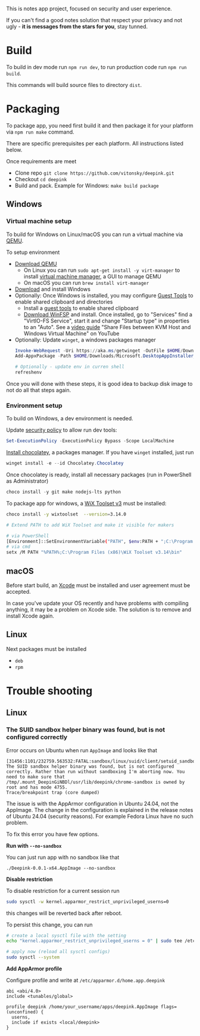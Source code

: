 This is notes app project, focused on security and user experience.

If you can't find a good notes solution that respect your privacy and not ugly - **it is messages from the stars for you**, stay tunned.

# Build

To build in dev mode run `npm run dev`, to run production code run `npm run build`.

This commands will build source files to directory `dist`.

# Packaging

To package app, you need first build it and then package it for your platform via `npm run make` command.

There are specific prerequisites per each platform. All instructions listed below.

<!-- TODO: add step to push artifacts from build machine to an S3 -->
Once requirements are meet
- Clone repo `git clone https://github.com/vitonsky/deepink.git`
- Checkout `cd deepink`
- Build and pack. Example for Windows: `make build package`

## Windows

### Virtual machine setup

To build for Windows on Linux/macOS you can run a virtual machine via [QEMU](https://www.qemu.org/).

To setup environment
- [Download QEMU](https://www.qemu.org/download)
	- On Linux you can run `sudo apt-get install -y virt-manager` to install [virtual machine manager](https://virt-manager.org/), a GUI to manage QEMU
	- On macOS you can run `brew install virt-manager`
- [Download](https://www.microsoft.com/en-us/software-download/windows11) and install Windows
- Optionally: Once Windows is installed, you may configure [Guest Tools](https://pve.proxmox.com/wiki/Windows_VirtIO_Drivers) to enable shared clipboard and directories
	- Install a [guest tools](https://fedorapeople.org/groups/virt/virtio-win/direct-downloads/archive-virtio/virtio-win-0.1.285-1/virtio-win-guest-tools.exe) to enable shared clipboard
	- [Download WinFSP](https://winfsp.dev/rel/) and install. Once installed, go to "Services" find a "VirtIO-FS Service", start it and change "Startup type" in properties to an "Auto". See a [video guide](https://www.youtube.com/watch?v=UCy25VFMJCE&t=195s) "Share Files between KVM Host and Windows Virtual Machine" on YouTube
- Optionally: Update `winget`, a windows packages manager
	```powershell
	Invoke-WebRequest -Uri https://aka.ms/getwinget -OutFile $HOME/Downloads/Microsoft.DesktopAppInstaller_8wekyb3d8bbwe.msixbundle
	Add-AppxPackage -Path $HOME/Downloads/Microsoft.DesktopAppInstaller_8wekyb3d8bbwe.msixbundle

	# Optionally - update env in curren shell
	refreshenv
	```

Once you will done with these steps, it is good idea to backup disk image to not do all that steps again.


### Environment setup

To build on Windows, a dev environment is needed.

Update [security policy](https://learn.microsoft.com/en-us/powershell/module/microsoft.powershell.core/about/about_execution_policies?view=powershell-7.5) to allow run dev tools:
```powershell
Set-ExecutionPolicy -ExecutionPolicy Bypass -Scope LocalMachine
```

[Install chocolatey](https://chocolatey.org/install), a packages manager. If you have `winget` installed, just run
```powershell
winget install -e --id Chocolatey.Chocolatey
```

Once chocolatey is ready, install all necessary packages (run in PowerShell as Administrator)

```powershell
choco install -y git make nodejs-lts python
```

To package app for windows, a [WiX Toolset v3](https://docs.firegiant.com/wix/wix3/) must be installed:

```sh
choco install -y wixtoolset  --version=3.14.0

# Extend PATH to add WiX Toolset and make it visible for makers

# via PowerShell
[Environment]::SetEnvironmentVariable("PATH", $env:PATH + ";C:\Program Files (x86)\WiX Toolset v3.14\bin", "Machine")
# via cmd
setx /M PATH "%PATH%;C:\Program Files (x86)\WiX Toolset v3.14\bin"
```

## macOS

Before start build, an [Xcode](https://developer.apple.com/xcode/) must be installed and user agreement must be accepted.

In case you've update your OS recently and have problems with compiling anything, it may be a problem on Xcode side. The solution is to remove and install Xcode again.

## Linux

Next packages must be installed
- `deb`
- `rpm`

# Trouble shooting

## Linux

### The SUID sandbox helper binary was found, but is not configured correctly

Error occurs on Ubuntu when run `AppImage` and looks like that

```
[31456:1101/232759.563532:FATAL:sandbox/linux/suid/client/setuid_sandbox_host.cc:166] The SUID sandbox helper binary was found, but is not configured correctly. Rather than run without sandboxing I'm aborting now. You need to make sure that /tmp/.mount_DeepinGiNBDl/usr/lib/deepink/chrome-sandbox is owned by root and has mode 4755.
Trace/breakpoint trap (core dumped)
```

The issue is with the AppArmor configuration in Ubuntu 24.04, not the AppImage. The change in the configuration is explained in the release notes of Ubuntu 24.04 (security reasons). For example Fedora Linux have no such problem.

To fix this error you have few options.

**Run with `--no-sandbox`**

You can just run app with no sandbox like that

```
./Deepink-0.0.1-x64.AppImage --no-sandbox
```

**Disable restriction**

To disable restriction for a current session run

```sh
sudo sysctl -w kernel.apparmor_restrict_unprivileged_userns=0
```

this changes will be reverted back after reboot.

To persist this change, you can run

```sh
# create a local sysctl file with the setting
echo "kernel.apparmor_restrict_unprivileged_userns = 0" | sudo tee /etc/sysctl.d/local.conf

# apply now (reload all sysctl configs)
sudo sysctl --system
```

**Add AppArmor profile**

Configure profile and write at `/etc/apparmor.d/home.app.deepink`

```
abi <abi/4.0>
include <tunables/global>

profile deepink /home/your_username/apps/deepink.AppImage flags=(unconfined) {
  userns,
  include if exists <local/deepink>
}
```